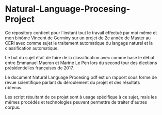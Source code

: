 # Natural-Language-Procesing-Project
Ce repository contient pour l'instant tout le travail effectué par moi même et mon binôme Vincent de Germiny sur un projet de 2e année de Master au CERI
avec comme sujet le traitement automatique du langage naturel et la classification automatique.

Le but du sujet était de faire de la classification avec comme base le débat entre Emmanuel Macron et Marine Le Pen lors
du second tour des élections présidentielles françaises de 2017.

Le document Natural Language Procesing.pdf est un rapport sous forme de revue scientifique parlant du déroulement du projet et des résultats obtenus.

Les script résultant de ce projet sont à usage spécifique à ce sujet, mais les mêmes procédés et technologies peuvent permettre de traiter d'autres corpus.
